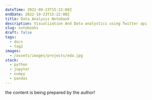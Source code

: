 ```yaml
---
dateTime: 2022-09-23T15:22:00Z
endDate: 2022-10-23T15:22:00Z
title: Data Analysis Notebook
description: Visualization And Data analystics using Twitter api
slug: notebooks
draft: false
tags:
  - docs
  - tag2
images: 
  - /assets/images/projects/eda.jpg
stack:
  - python
  - jupyter
  - numpy
  - pandas
---
```


<Main>
the content is being prepared by the author!
</Main>
